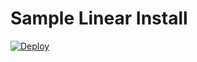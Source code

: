 # Sample Linear Install

[![Deploy](https://www.herokucdn.com/deploy/button.svg)](https://heroku.com/deploy)
